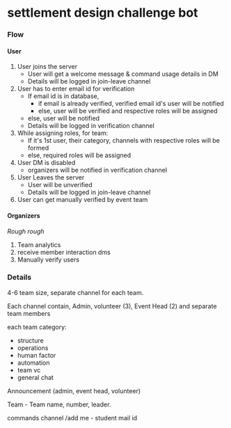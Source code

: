 # settlement design challenge bot

### Flow
#### User
1. User joins the server
    - User will get a welcome message & command usage details in DM
    - Details will be logged in join-leave channel
2. User has to enter email id for verification
    - If email id is in database,
        - if email is already verified, verified email id's user will be notified
        - else, user will be verified and respective roles will be assigned
    - else, user will be notified
    - Details will be logged in verification channel
3. While assigning roles, for team:
    - If it's 1st user, their category, channels with respective roles will be formed
    - else, required roles will be assigned
4. User DM is disabled
    - organizers will be notified in verification channel
5. User Leaves the server
    - User will be unverified
    - Details will be logged in join-leave channel
6. User can get manually verified by event team

#### Organizers
_Rough rough_

1. Team analytics
2. receive member interaction dms
3. Manually verify users


### Details
4-6 team size, separate channel for each team.

Each channel contain, Admin, volunteer (3), Event Head (2) and separate team members

each team category:
- structure
- operations
- human factor
- automation
- team vc
- general chat

Announcement (admin, event head, volunteer)


Team - Team name, number, leader.


commands channel
/add me - student mail id
